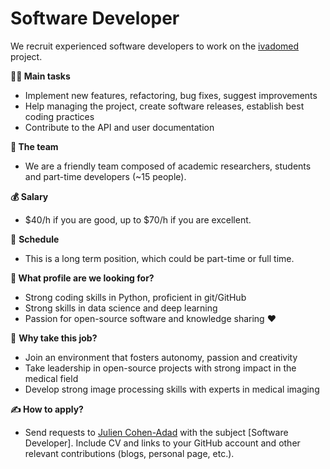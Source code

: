 # Software Developer

We recruit experienced software developers to work on the [ivadomed](http://ivadomed.org/) project.

**👩‍💻 Main tasks**

* Implement new features, refactoring, bug fixes, suggest improvements
* Help managing the project, create software releases, establish best coding practices
* Contribute to the API and user documentation

**🏀 The team**

* We are a friendly team composed of academic researchers, students and part-time developers \(~15 people\).

**💰 Salary**

* \$40/h if you are good, up to \$70/h if you are excellent.

📅  **Schedule**

* This is a long term position, which could be part-time or full time.

**🧐  What profile are we looking for?**

* Strong coding skills in Python, proficient in git/GitHub
* Strong skills in data science and deep learning
* Passion for open-source software and knowledge sharing ❤️

🚀  **Why take this job?**

* Join an environment that fosters autonomy, passion and creativity
* Take leadership in open-source projects with strong impact in the medical field
* Develop strong image processing skills with experts in medical imaging

**✍️  How to apply?**

* Send requests to [Julien Cohen-Adad](../team/faculty/julien-cohen-adad.md#email) with the subject \[Software Developer\]. Include CV and links to your GitHub account and other relevant contributions \(blogs, personal page, etc.\).

